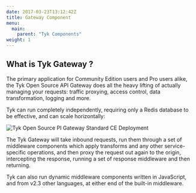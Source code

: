 ```yaml
---
date: 2017-03-23T13:12:42Z
title: Gateway Component
menu:
  main:
    parent: "Tyk Components"
weight: 1 
---
```


## What is Tyk Gateway ?

The primary application for Community Edition users and Pro users alike, the Tyk Open Source API Gateway does all the heavy lifting of actually managing your requests: traffic proxying, access control, data transformation, logging and more.

Tyk can run completely independently, requiring only a Redis database to be effective, and can scale horizontally:

![Tyk Open Source PI Gateway Standard CE Deployment][1]

The Tyk Gateway will take inbound requests, run them through a set of middleware components which apply transforms and any other service-specific operations, and then proxy the request out again to the origin, intercepting the response, running a set of response middleware and then returning.

Tyk can also run dynamic middleware components written in JavaScript, and from v2.3 other languages, at either end of the built-in middleware.

 [1]: /docs/img/diagrams/gateway2.png